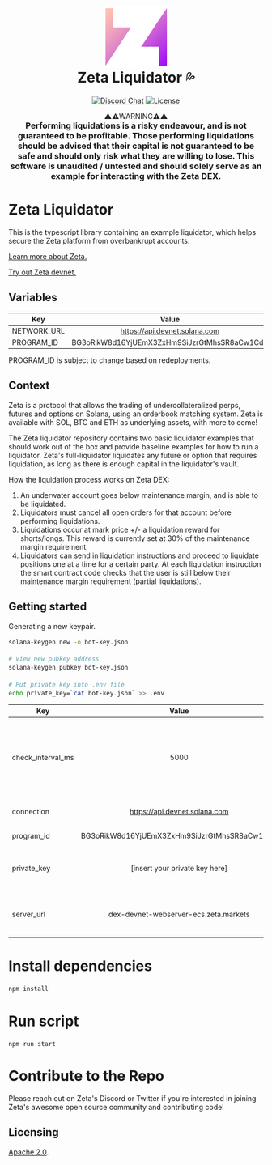 <div align="center">
  <img height="120px" src="./logo.png" />

  <h1 style="margin-top: 0px">Zeta Liquidator 💦</h1>

  <p>
    <a href="https://discord.gg/dD7YREfBkR"
      ><img
        alt="Discord Chat"
        src="https://img.shields.io/discord/841556000632078378?color=blueviolet"
    /></a>
    <a href="https://opensource.org/licenses/Apache-2.0"
      ><img
        alt="License"
        src="https://img.shields.io/badge/License-Apache%202.0-blueviolet"
    /></a>
  </p>
</div>

<div align="center">
⚠️⚠️WARNING⚠️⚠️
 <h3 style="margin-top: 0px">Performing liquidations is a risky endeavour, and is not guaranteed to be profitable. Those performing liquidations should be advised that their capital is not guaranteed to be safe and should only risk what they are willing to lose. This software is unaudited / untested and should solely serve as an example for interacting with the Zeta DEX.  </h3>
</div>

# Zeta Liquidator

This is the typescript library containing an example liquidator, which helps secure the Zeta platform from overbankrupt accounts.

[Learn more about Zeta.](https://zetamarkets.gitbook.io/zeta/whitepaper/)

[Try out Zeta devnet.](https://devnet.zeta.markets/)

## Variables

| Key         |                    Value                     |
| ----------- | :------------------------------------------: |
| NETWORK_URL |        https://api.devnet.solana.com         |
| PROGRAM_ID  | BG3oRikW8d16YjUEmX3ZxHm9SiJzrGtMhsSR8aCw1Cd7 |

PROGRAM_ID is subject to change based on redeployments.

## Context

Zeta is a protocol that allows the trading of undercollateralized perps, futures and options on Solana, using an orderbook matching system. Zeta is available with SOL, BTC and ETH as underlying assets, with more to come!

The Zeta liquidator repository contains two basic liquidator examples that should work out of the box and provide baseline examples for how to run a liquidator. Zeta's full-liquidator liquidates any future or option that requires liquidation, as long as there is enough capital in the liquidator's vault.

How the liquidation process works on Zeta DEX:

1. An underwater account goes below maintenance margin, and is able to be liquidated.
2. Liquidators must cancel all open orders for that account before performing liquidations.
3. Liquidations occur at mark price +/- a liquidation reward for shorts/longs. This reward is currently set at 30% of the maintenance margin requirement.
4. Liquidators can send in liquidation instructions and proceed to liquidate positions one at a time for a certain party. At each liquidation instruction the smart contract code checks that the user is still below their maintenance margin requirement (partial liquidations).

## Getting started

Generating a new keypair.

```sh
solana-keygen new -o bot-key.json

# View new pubkey address
solana-keygen pubkey bot-key.json

# Put private key into .env file
echo private_key=`cat bot-key.json` >> .env
```

| Key               |                    Value                     |                                    Explanation                                     |
| ----------------- | :------------------------------------------: | :--------------------------------------------------------------------------------: |
| check_interval_ms |                     5000                     | The frequency in milliseconds that the script will scan for liquidatable accounts. |
| connection        |        https://api.devnet.solana.com         |                          The rpc endpoint to connect to.                           |
| program_id        | BG3oRikW8d16YjUEmX3ZxHm9SiJzrGtMhsSR8aCw1Cd7 |                                 Zeta's Program ID.                                 |
| private_key       |        [insert your private key here]        |              The private key you will use for your liquidator client.              |
| server_url        |    dex-devnet-webserver-ecs.zeta.markets     |                    The server endpoint to airdrop devnet usdc.                     |

# Install dependencies

```sh
npm install
```

# Run script

```
npm run start
```

# Contribute to the Repo

Please reach out on Zeta's Discord or Twitter if you're interested in joining Zeta's awesome open source community and contributing code!

## Licensing

[Apache 2.0](./LICENSE).
